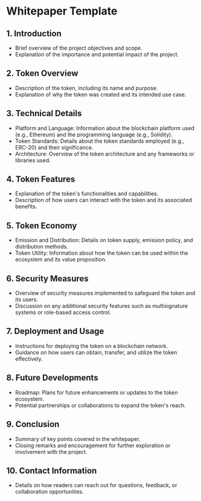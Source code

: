 # Whitepaper Template

## 1. Introduction
- Brief overview of the project objectives and scope.
- Explanation of the importance and potential impact of the project.

## 2. Token Overview
- Description of the token, including its name and purpose.
- Explanation of why the token was created and its intended use case.

## 3. Technical Details
- Platform and Language: Information about the blockchain platform used (e.g., Ethereum) and the programming language (e.g., Solidity).
- Token Standards: Details about the token standards employed (e.g., ERC-20) and their significance.
- Architecture: Overview of the token architecture and any frameworks or libraries used.

## 4. Token Features
- Explanation of the token's functionalities and capabilities.
- Description of how users can interact with the token and its associated benefits.

## 5. Token Economy
- Emission and Distribution: Details on token supply, emission policy, and distribution methods.
- Token Utility: Information about how the token can be used within the ecosystem and its value proposition.

## 6. Security Measures
- Overview of security measures implemented to safeguard the token and its users.
- Discussion on any additional security features such as multisignature systems or role-based access control.

## 7. Deployment and Usage
- Instructions for deploying the token on a blockchain network.
- Guidance on how users can obtain, transfer, and utilize the token effectively.

## 8. Future Developments
- Roadmap: Plans for future enhancements or updates to the token ecosystem.
- Potential partnerships or collaborations to expand the token's reach.

## 9. Conclusion
- Summary of key points covered in the whitepaper.
- Closing remarks and encouragement for further exploration or involvement with the project.

## 10. Contact Information
- Details on how readers can reach out for questions, feedback, or collaboration opportunities.
